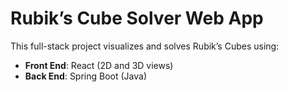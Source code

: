 # Rubik’s Cube Solver Web App

This full-stack project visualizes and solves Rubik’s Cubes using:

- **Front End**: React (2D and 3D views)
- **Back End**: Spring Boot (Java)
